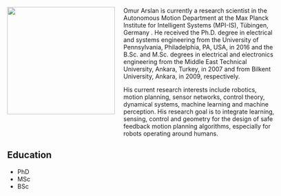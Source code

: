 <div>
<div style="width:250px;float:left;" align="center">
<img src="{{ site.url }}/assets/omurarslan.jpg" style="width:250px">
<br>
 <a href="mailto:omur.arslan@tuebingen.mpg.de"> <i class="fas fa-envelope" style="font-size:1.5em;color:black;"></i> </a>&nbsp;
 <i class="ai ai-researchgate big-icon" style="font-size:1.5em;color:black;"></i>&nbsp;
 <i class="ai ai-orcid big-icon" style="font-size:1.5em;color:black;"></i>&nbsp;
 <i class="ai ai-google-scholar big-icon" style="font-size:1.5em;color:black;"></i>&nbsp;
 <i class="fab fa-github" style="font-size:1.5em;color:black;"></i>&nbsp;
 <a href="mailto:omur.arslan@tuebingen.mpg.de"><i class="fab fa-linkedin" style="font-size:1.5em;color:black;"></i></a>
</div> 
<div style="width:70%;padding-left:270px;">
<p> Omur Arslan is currently a research scientist in the Autonomous Motion Department at the Max Planck Institute for Intelligent Systems (MPI-IS), Tübingen, Germany . He received the Ph.D. degree in electrical and systems engineering from the University of Pennsylvania, Philadelphia, PA, USA, in 2016 and the B.Sc. and M.Sc. degrees in electrical and electronics engineering from the Middle East Technical University, Ankara, Turkey, in 2007 and from Bilkent University, Ankara, in 2009, respectively.
</p>
<p> His current research interests include robotics, motion planning, sensor networks, control theory, dynamical systems, machine learning and machine perception. His research goal is to integrate learning, sensing, control and geometry for the design of safe feedback motion planning algorithms, especially for robots operating around humans.
 </p>
</div>  
</div>

## Education 

* PhD
* MSc
* BSc
